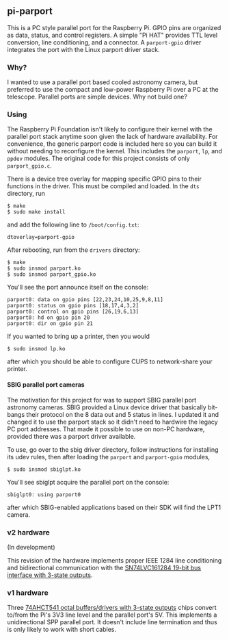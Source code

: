 ## pi-parport

This is a PC style parallel port for the Raspberry Pi.  GPIO pins
are organized as data, status, and control registers.  A simple "Pi HAT"
provides TTL level conversion, line conditioning, and a connector.
A `parport-gpio` driver integrates the port with the Linux parport driver stack.

### Why?

I wanted to use a parallel port based cooled astronomy camera,
but preferred to use the compact and low-power Raspberry Pi
over a PC at the telescope.  Parallel ports are simple devices.
Why not build one?

### Using

The Raspberry Pi Foundation isn't likely to configure their kernel with the
parallel port stack anytime soon given the lack of hardware availability.
For convenience, the generic parport code is included here so you can
build it without needing to reconfigure the kernel.  This includes the
`parport`, `lp`, and `ppdev` modules.  The original code for this project
consists of only `parport_gpio.c`.

There is a device tree overlay for mapping specific GPIO pins to
their functions in the driver.  This must be compiled and loaded.
In the `dts` directory, run
```
$ make
$ sudo make install
```
and add the following line to `/boot/config.txt`:
```
dtoverlay=parport-gpio
```
After rebooting, run from the `drivers` directory:
```
$ make
$ sudo insmod parport.ko
$ sudo insmod parport_gpio.ko
```
You'll see the port announce itself on the console:
```
parport0: data on gpio pins [22,23,24,10,25,9,8,11]
parport0: status on gpio pins [18,17,4,3,2]
parport0: control on gpio pins [26,19,6,13]
parport0: hd on gpio pin 20
parport0: dir on gpio pin 21
```
If you wanted to bring up a printer, then you would
```
$ sudo insmod lp.ko
```
after which you should be able to configure CUPS to network-share your
printer.

#### SBIG parallel port cameras

The motivation for this project for was to support SBIG parallel port astronomy
cameras.  SBIG provided a Linux device driver that basically bit-bangs their
protocol on the 8 data out and 5 status in lines.  I updated it and changed
it to use the parport stack so it didn't need to hardwire the legacy PC port
addresses.  That made it possible to use on non-PC hardware, provided there
was a parport driver available.

To use, go over to the sbig driver directory, follow instructions for
installing its udev rules, then after loading the `parport` and `parport-gpio`
modules,
```
$ sudo insmod sbiglpt.ko
```
You'll see sbiglpt acquire the parallel port on the console:
```
sbiglpt0: using parport0
```
after which SBIG-enabled applications based on their SDK will find the LPT1
camera.

### v2 hardware

(In development)

This revision of the hardware implements proper IEEE 1284 line conditioning
and bidirectional communication with the
[SN74LVC161284 19-bit bus interface with 3-state outputs](http://www.ti.com/product/SN74LVC161284).

### v1 hardware

Three
[74AHCT541 octal buffers/drivers with 3-state outputs](http://www.ti.com/product/SN74AHCT541)
chips convert to/from the Pi's 3V3 line level and the parallel port's 5V.
This implements a unidirectional SPP parallel port.  It doesn't include
line termination and thus is only likely to work with short cables.
